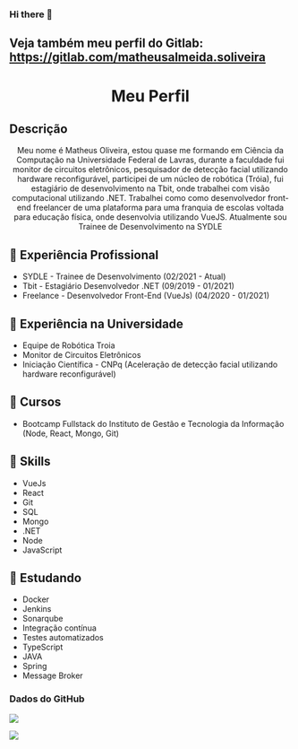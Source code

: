 ### Hi there 👋 

## Veja também meu perfil do Gitlab: https://gitlab.com/matheusalmeida.soliveira

<h1 align="center">Meu Perfil</h1>

## Descrição
<p align="center">Meu nome é Matheus Oliveira, estou quase me formando em Ciência da Computação na Universidade Federal de Lavras, durante a faculdade fui monitor de circuitos eletrônicos, pesquisador de detecção facial utilizando hardware reconfigurável, participei de um núcleo de robótica (Tróia), fui estagiário de desenvolvimento na Tbit, onde trabalhei com visão computacional utilizando .NET. Trabalhei como como desenvolvedor front-end freelancer de uma plataforma para uma franquia de escolas voltada para educação física, onde desenvolvia utilizando VueJS. Atualmente sou Trainee de Desenvolvimento na SYDLE</p>

## 🔭 Experiência Profissional
- SYDLE - Trainee de Desenvolvimento (02/2021 - Atual)
- Tbit - Estagiário Desenvolvedor .NET (09/2019 - 01/2021)
- Freelance - Desenvolvedor Front-End (VueJs) (04/2020 - 01/2021)

## 🏫 Experiência na Universidade
- Equipe de Robótica Troia
- Monitor de Circuitos Eletrônicos
- Iniciação Científica - CNPq (Aceleração de detecção facial utilizando hardware reconfigurável)

## 📜 Cursos
- Bootcamp Fullstack do Instituto de Gestão e Tecnologia da Informação (Node, React, Mongo, Git)

## 🤹 Skills
- VueJs
- React
- Git
- SQL
- Mongo
- .NET
- Node
- JavaScript

## 📗 Estudando
- Docker
- Jenkins
- Sonarqube
- Integração contínua
- Testes automatizados
- TypeScript
- JAVA
- Spring
- Message Broker

### Dados do GitHub

![](https://github-readme-stats.vercel.app/api?username=MatheusOliveira2&show_icons=true&theme=blueberry)

![](https://github-readme-stats.vercel.app/api/top-langs/?username=MatheusOliveira2&layout=compact&theme=blueberry&exclude_repo=CG&hide=CSS)
